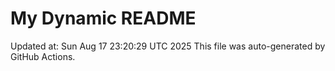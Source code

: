 # My Dynamic README
Updated at: Sun Aug 17 23:20:29 UTC 2025
This file was auto-generated by GitHub Actions.
